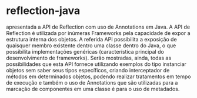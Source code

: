 # reflection-java

apresentada a API de Reflection com uso de Annotations em Java. A API de Reflection é utilizada por inúmeras Frameworks pela capacidade de expor a estrutura interna dos objetos. A referida API possibilita a exposição de quaisquer membro existente dentro uma classe dentro do Java, o que possibilita implementações genéricas (característica principal do desenvolvimento de frameworks). Serão mostradas, ainda, todas as possibilidades que esta API fornece utilizando exemplos do tipo instanciar objetos sem saber seus tipos específicos, criando interceptador de métodos em determinados objetos, podendo realizar tratamentos em tempo de execução e também o uso de Annotations que são utilizadas para a marcação de componentes em uma classe é para o uso de metadados.